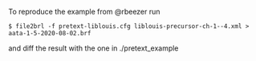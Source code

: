 To reproduce the example from @rbeezer run

    $ file2brl -f pretext-liblouis.cfg liblouis-precursor-ch-1--4.xml > aata-1-5-2020-08-02.brf

and diff the result with the one in ./pretext_example
